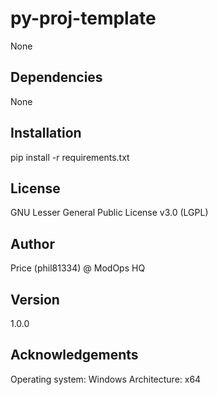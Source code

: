 # py-proj-template
 
None

## Dependencies

None

## Installation

pip install -r requirements.txt

## License

GNU Lesser General Public License v3.0 (LGPL)

## Author

Price (phil81334) @ ModOps HQ

## Version

1.0.0

## Acknowledgements

Operating system: Windows
Architecture: x64